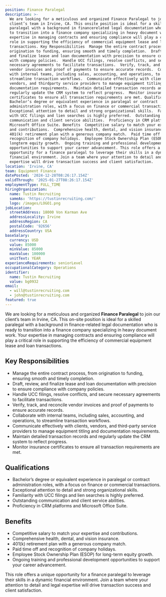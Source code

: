 ```yaml
---
position: Finance Paralegal
description: >-
  We are looking for a meticulous and organized Finance Paralegal to join our
  client’s team in Irvine, CA. This onsite position is ideal for a skilled
  paralegal with a background in financerelated legal documentation who is ready
  to transition into a finance company specializing in heavy document work. Your
  expertise in managing contracts and ensuring compliance will play a critical
  role in supporting the efficiency of commercial equipment lease and loan
  transactions. Key Responsibilities  Manage the entire contract process, from
  origination to funding, ensuring smooth and timely completion.  Draft, review,
  and finalize lease and loan documentation with precision to ensure compliance
  with company policies.  Handle UCC filings, resolve conflicts, and secure
  necessary agreements to facilitate transactions.  Verify, track, and reconcile
  vendor invoices and proof of payments to ensure accurate records.  Collaborate
  with internal teams, including sales, accounting, and operations, to
  streamline transaction workflows.  Communicate effectively with clients,
  vendors, and thirdparty service providers to manage equipment titling and
  documentation requirements.  Maintain detailed transaction records and
  regularly update the CRM system to reflect progress.  Monitor insurance
  certificates to ensure all transaction requirements are met. Qualifications 
  Bachelor’s degree or equivalent experience in paralegal or contract
  administration roles, with a focus on finance or commercial transactions. 
  Exceptional attention to detail and strong organizational skills.  Familiarity
  with UCC filings and lien searches is highly preferred.  Outstanding
  communication and client service abilities.  Proficiency in CRM platforms and
  Microsoft Office Suite. Benefits  Competitive salary to match your expertise
  and contributions.  Comprehensive health, dental, and vision insurance. 
  401(k) retirement plan with a generous company match.  Paid time off and
  recognition of company holidays.  Employee Stock Ownership Plan (ESOP) for
  longterm equity growth.  Ongoing training and professional development
  opportunities to support your career advancement. This role offers a unique
  opportunity for a finance paralegal to leverage their skills in a dynamic
  financial environment. Join a team where your attention to detail and legal
  expertise will drive transaction success and client satisfaction.
location: 'Irvine, CA'
team: Equipment Finance
datePosted: '2024-12-28T08:26:17.154Z'
validThrough: '2025-01-27T08:26:17.154Z'
employmentType: FULL_TIME
hiringOrganization:
  name: Tustin Recruiting
  sameAs: 'https://tustinrecruiting.com/'
  logo: /images/LOGO1.png
jobLocation:
  streetAddress: 18000 Von Karman Ave
  addressLocality: Irvine
  addressRegion: CA
  postalCode: '92656'
  addressCountry: USA
baseSalary:
  currency: USD
  value: 85000
  minValue: 85000
  maxValue: 100000
  unitText: YEAR
experienceRequirements: seniorLevel
occupationalCategory: Operations
identifier:
  name: Tustin Recruiting
  value: bg0932
email:
  - will@tustinrecruiting.com
  - john@tustinrecruiting.com
featured: true
---
```



We are looking for a meticulous and organized **Finance Paralegal** to join our client’s team in Irvine, CA. This on-site position is ideal for a skilled paralegal with a background in finance-related legal documentation who is ready to transition into a finance company specializing in heavy document work. Your expertise in managing contracts and ensuring compliance will play a critical role in supporting the efficiency of commercial equipment lease and loan transactions.

## Key Responsibilities
- Manage the entire contract process, from origination to funding, ensuring smooth and timely completion.
- Draft, review, and finalize lease and loan documentation with precision to ensure compliance with company policies.
- Handle UCC filings, resolve conflicts, and secure necessary agreements to facilitate transactions.
- Verify, track, and reconcile vendor invoices and proof of payments to ensure accurate records.
- Collaborate with internal teams, including sales, accounting, and operations, to streamline transaction workflows.
- Communicate effectively with clients, vendors, and third-party service providers to manage equipment titling and documentation requirements.
- Maintain detailed transaction records and regularly update the CRM system to reflect progress.
- Monitor insurance certificates to ensure all transaction requirements are met.

## Qualifications
- Bachelor’s degree or equivalent experience in paralegal or contract administration roles, with a focus on finance or commercial transactions.
- Exceptional attention to detail and strong organizational skills.
- Familiarity with UCC filings and lien searches is highly preferred.
- Outstanding communication and client service abilities.
- Proficiency in CRM platforms and Microsoft Office Suite.

## Benefits
- Competitive salary to match your expertise and contributions.
- Comprehensive health, dental, and vision insurance.
- 401(k) retirement plan with a generous company match.
- Paid time off and recognition of company holidays.
- Employee Stock Ownership Plan (ESOP) for long-term equity growth.
- Ongoing training and professional development opportunities to support your career advancement.

This role offers a unique opportunity for a finance paralegal to leverage their skills in a dynamic financial environment. Join a team where your attention to detail and legal expertise will drive transaction success and client satisfaction.





